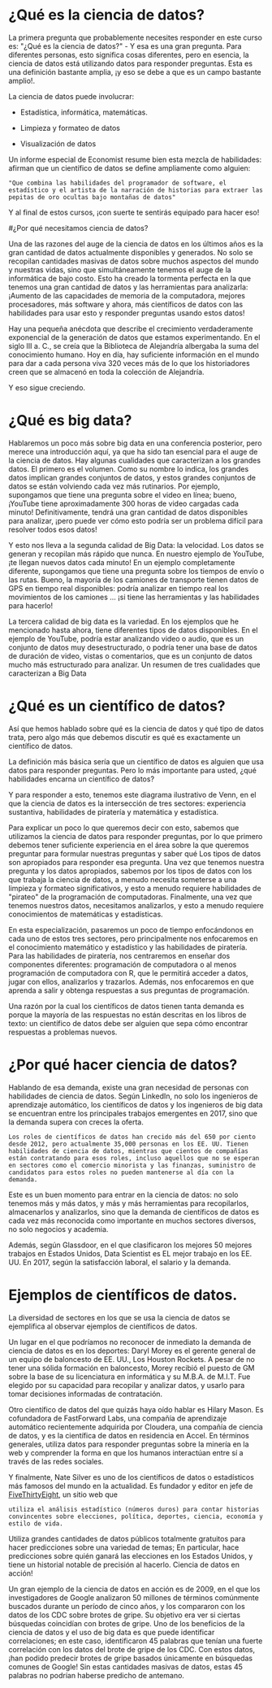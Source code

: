 # ¿Qué es la ciencia de datos?

La primera pregunta que probablemente necesites responder en este curso es: "¿Qué es la ciencia de datos?" - Y esa es una gran pregunta. Para diferentes personas, esto significa cosas diferentes, pero en esencia, la ciencia de datos está utilizando datos para responder preguntas. Esta es una definición bastante amplia, ¡y eso se debe a que es un campo bastante amplio!.

La ciencia de datos puede involucrar:

   - Estadística, informática, matemáticas.

   - Limpieza y formateo de datos

   - Visualización de datos

Un informe especial de Economist resume bien esta mezcla de habilidades: afirman que un científico de datos se define ampliamente como alguien:

    "Que combina las habilidades del programador de software, el estadístico y el artista de la narración de historias para extraer las pepitas de oro ocultas bajo montañas de datos"

Y al final de estos cursos, ¡con suerte te sentirás equipado para hacer eso!

#¿Por qué necesitamos ciencia de datos?

Una de las razones del auge de la ciencia de datos en los últimos años es la gran cantidad de datos actualmente disponibles y generados. No solo se recopilan cantidades masivas de datos sobre muchos aspectos del mundo y nuestras vidas, sino que simultáneamente tenemos el auge de la informática de bajo costo. Esto ha creado la tormenta perfecta en la que tenemos una gran cantidad de datos y las herramientas para analizarla: ¡Aumento de las capacidades de memoria de la computadora, mejores procesadores, más software y ahora, más científicos de datos con las habilidades para usar esto y responder preguntas usando estos datos!

Hay una pequeña anécdota que describe el crecimiento verdaderamente exponencial de la generación de datos que estamos experimentando. En el siglo III a. C., se creía que la Biblioteca de Alejandría albergaba la suma del conocimiento humano. Hoy en día, hay suficiente información en el mundo para dar a cada persona viva 320 veces más de lo que los historiadores creen que se almacenó en toda la colección de Alejandría.

Y eso sigue creciendo.

# ¿Qué es big data?

Hablaremos un poco más sobre big data en una conferencia posterior, pero merece una introducción aquí, ya que ha sido tan esencial para el auge de la ciencia de datos. Hay algunas cualidades que caracterizan a los grandes datos. El primero es el volumen. Como su nombre lo indica, los grandes datos implican grandes conjuntos de datos, y estos grandes conjuntos de datos se están volviendo cada vez más rutinarios. Por ejemplo, supongamos que tiene una pregunta sobre el video en línea; bueno, ¡YouTube tiene aproximadamente 300 horas de video cargadas cada minuto! Definitivamente, tendrá una gran cantidad de datos disponibles para analizar, ¡pero puede ver cómo esto podría ser un problema difícil para resolver todos esos datos!

Y esto nos lleva a la segunda calidad de Big Data: la velocidad. Los datos se generan y recopilan más rápido que nunca. En nuestro ejemplo de YouTube, ¡te llegan nuevos datos cada minuto! En un ejemplo completamente diferente, supongamos que tiene una pregunta sobre los tiempos de envío o las rutas. Bueno, la mayoría de los camiones de transporte tienen datos de GPS en tiempo real disponibles: podría analizar en tiempo real los movimientos de los camiones ... ¡si tiene las herramientas y las habilidades para hacerlo!

La tercera calidad de big data es la variedad. En los ejemplos que he mencionado hasta ahora, tiene diferentes tipos de datos disponibles. En el ejemplo de YouTube, podría estar analizando video o audio, que es un conjunto de datos muy desestructurado, o podría tener una base de datos de duración de video, vistas o comentarios, que es un conjunto de datos mucho más estructurado para analizar.
Un resumen de tres cualidades que caracterizan a Big Data


# ¿Qué es un científico de datos?

Así que hemos hablado sobre qué es la ciencia de datos y qué tipo de datos trata, pero algo más que debemos discutir es qué es exactamente un científico de datos.

La definición más básica sería que un científico de datos es alguien que usa datos para responder preguntas. Pero lo más importante para usted, ¿qué habilidades encarna un científico de datos?

Y para responder a esto, tenemos este diagrama ilustrativo de Venn, en el que la ciencia de datos es la intersección de tres sectores: experiencia sustantiva, habilidades de piratería y matemática y estadística.

Para explicar un poco lo que queremos decir con esto, sabemos que utilizamos la ciencia de datos para responder preguntas, por lo que primero debemos tener suficiente experiencia en el área sobre la que queremos preguntar para formular nuestras preguntas y saber qué Los tipos de datos son apropiados para responder esa pregunta. Una vez que tenemos nuestra pregunta y los datos apropiados, sabemos por los tipos de datos con los que trabaja la ciencia de datos, a menudo necesita someterse a una limpieza y formateo significativos, y esto a menudo requiere habilidades de "pirateo" de la programación de computadoras. Finalmente, una vez que tenemos nuestros datos, necesitamos analizarlos, y esto a menudo requiere conocimientos de matemáticas y estadísticas.

En esta especialización, pasaremos un poco de tiempo enfocándonos en cada uno de estos tres sectores, pero principalmente nos enfocaremos en el conocimiento matemático y estadístico y las habilidades de piratería. Para las habilidades de piratería, nos centraremos en enseñar dos componentes diferentes: programación de computadora o al menos programación de computadora con R, que le permitirá acceder a datos, jugar con ellos, analizarlos y trazarlos. Además, nos enfocaremos en que aprenda a salir y obtenga respuestas a sus preguntas de programación.

Una razón por la cual los científicos de datos tienen tanta demanda es porque la mayoría de las respuestas no están descritas en los libros de texto: un científico de datos debe ser alguien que sepa cómo encontrar respuestas a problemas nuevos.

# ¿Por qué hacer ciencia de datos?

Hablando de esa demanda, existe una gran necesidad de personas con habilidades de ciencia de datos. Según LinkedIn, no solo los ingenieros de aprendizaje automático, los científicos de datos y los ingenieros de big data se encuentran entre los principales trabajos emergentes en 2017, sino que la demanda supera con creces la oferta.

    Los roles de científicos de datos han crecido más del 650 por ciento desde 2012, pero actualmente 35,000 personas en los EE. UU. Tienen habilidades de ciencia de datos, mientras que cientos de compañías están contratando para esos roles, incluso aquellos que no se esperan en sectores como el comercio minorista y las finanzas, suministro de candidatos para estos roles no pueden mantenerse al día con la demanda.

Este es un buen momento para entrar en la ciencia de datos: no solo tenemos más y más datos, y más y más herramientas para recopilarlos, almacenarlos y analizarlos, sino que la demanda de científicos de datos es cada vez más reconocida como importante en muchos sectores diversos, no solo negocios y academia.

Además, según Glassdoor, en el que clasificaron los mejores 50 mejores trabajos en Estados Unidos, Data Scientist es EL mejor trabajo en los EE. UU. En 2017, según la satisfacción laboral, el salario y la demanda.

# Ejemplos de científicos de datos.

La diversidad de sectores en los que se usa la ciencia de datos se ejemplifica al observar ejemplos de científicos de datos.

Un lugar en el que podríamos no reconocer de inmediato la demanda de ciencia de datos es en los deportes: Daryl Morey es el gerente general de un equipo de baloncesto de EE. UU., Los Houston Rockets. A pesar de no tener una sólida formación en baloncesto, Morey recibió el puesto de GM sobre la base de su licenciatura en informática y su M.B.A. de M.I.T. Fue elegido por su capacidad para recopilar y analizar datos, y usarlo para tomar decisiones informadas de contratación.

Otro científico de datos del que quizás haya oído hablar es Hilary Mason. Es cofundadora de FastForward Labs, una compañía de aprendizaje automático recientemente adquirida por Cloudera, una compañía de ciencia de datos, y es la científica de datos en residencia en Accel. En términos generales, utiliza datos para responder preguntas sobre la minería en la web y comprender la forma en que los humanos interactúan entre sí a través de las redes sociales.

Y finalmente, Nate Silver es uno de los científicos de datos o estadísticos más famosos del mundo en la actualidad. Es fundador y editor en jefe de [FiveThirtyEight](https://fivethirtyeight.com/), un sitio web que

    utiliza el análisis estadístico (números duros) para contar historias convincentes sobre elecciones, política, deportes, ciencia, economía y estilo de vida.

Utiliza grandes cantidades de datos públicos totalmente gratuitos para hacer predicciones sobre una variedad de temas; En particular, hace predicciones sobre quién ganará las elecciones en los Estados Unidos, y tiene un historial notable de precisión al hacerlo.
Ciencia de datos en acción!

Un gran ejemplo de la ciencia de datos en acción es de 2009, en el que los investigadores de Google analizaron 50 millones de términos comúnmente buscados durante un período de cinco años, y los compararon con los datos de los CDC sobre brotes de gripe. Su objetivo era ver si ciertas búsquedas coincidían con brotes de gripe. Uno de los beneficios de la ciencia de datos y el uso de big data es que puede identificar correlaciones; en este caso, identificaron 45 palabras que tenían una fuerte correlación con los datos del brote de gripe de los CDC. Con estos datos, ¡han podido predecir brotes de gripe basados ​​únicamente en búsquedas comunes de Google! Sin estas cantidades masivas de datos, estas 45 palabras no podrían haberse predicho de antemano.

